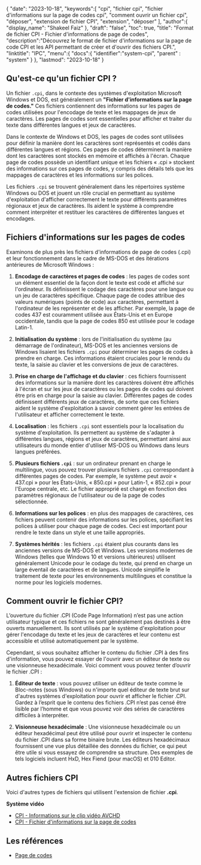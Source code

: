 {
"date": "2023-10-18",
   "keywords":[
"cpi",
"fichier cpi",
"fichier d'informations sur la page de codes cpi",
"comment ouvrir un fichier cpi",
"déposer",
"extension de fichier CPI",
"extension",
"déposer"
],
   "author":{
"display_name": "Shakeel Faiz"
},
"draft": "false",
"toc": true,
"title": "Format de fichier CPI - Fichier d'informations de page de codes",
   "description":"Découvrez le format de fichier d'informations sur la page de code CPI et les API permettant de créer et d'ouvrir des fichiers CPI.",
"linktitle": "IPC",
   "menu":{
      "docs":{
         "identifier":"system-cpi",
"parent" : "system"
}
},
"lastmod": "2023-10-18"
}

## Qu'est-ce qu'un fichier CPI ?

Un fichier `.cpi`, dans le contexte des systèmes d'exploitation Microsoft Windows et DOS, est généralement un **"Fichier d'informations sur la page de codes."** Ces fichiers contiennent des informations sur les pages de codes utilisées pour l'encodage de texte et les mappages de jeux de caractères. Les pages de codes sont essentielles pour afficher et traiter du texte dans différentes langues et jeux de caractères.

Dans le contexte de Windows et DOS, les pages de codes sont utilisées pour définir la manière dont les caractères sont représentés et codés dans différentes langues et régions. Ces pages de codes déterminent la manière dont les caractères sont stockés en mémoire et affichés à l'écran. Chaque page de codes possède un identifiant unique et les fichiers « .cpi » stockent des informations sur ces pages de codes, y compris des détails tels que les mappages de caractères et les informations sur les polices.

Les fichiers `.cpi` se trouvent généralement dans les répertoires système Windows ou DOS et jouent un rôle crucial en permettant au système d'exploitation d'afficher correctement le texte pour différents paramètres régionaux et jeux de caractères. Ils aident le système à comprendre comment interpréter et restituer les caractères de différentes langues et encodages.

## Fichiers d'informations sur les pages de codes

Examinons de plus près les fichiers d'informations de page de codes (.cpi) et leur fonctionnement dans le cadre de MS-DOS et des itérations antérieures de Microsoft Windows :

1. **Encodage de caractères et pages de codes** : les pages de codes sont un élément essentiel de la façon dont le texte est codé et affiché sur l'ordinateur. Ils définissent le codage des caractères pour une langue ou un jeu de caractères spécifique. Chaque page de codes attribue des valeurs numériques (points de code) aux caractères, permettant à l'ordinateur de les représenter et de les afficher. Par exemple, la page de codes 437 est couramment utilisée aux États-Unis et en Europe occidentale, tandis que la page de codes 850 est utilisée pour le codage Latin-1.
    







2. **Initialisation du système** : lors de l'initialisation du système (au démarrage de l'ordinateur), MS-DOS et les anciennes versions de Windows lisaient les fichiers `.cpi` pour déterminer les pages de codes à prendre en charge. Ces informations étaient cruciales pour le rendu du texte, la saisie au clavier et les conversions de jeux de caractères.
    







3. **Prise en charge de l'affichage et du clavier** : ces fichiers fournissent des informations sur la manière dont les caractères doivent être affichés à l'écran et sur les jeux de caractères ou les pages de codes qui doivent être pris en charge pour la saisie au clavier. Différentes pages de codes définissent différents jeux de caractères, de sorte que ces fichiers aident le système d'exploitation à savoir comment gérer les entrées de l'utilisateur et afficher correctement le texte.
    







4. **Localisation** : les fichiers `.cpi` sont essentiels pour la localisation du système d'exploitation. Ils permettent au système de s'adapter à différentes langues, régions et jeux de caractères, permettant ainsi aux utilisateurs du monde entier d'utiliser MS-DOS ou Windows dans leurs langues préférées.
    







5. **Plusieurs fichiers `.cpi`** : sur un ordinateur prenant en charge le multilingue, vous pouvez trouver plusieurs fichiers `.cpi` correspondant à différentes pages de codes. Par exemple, le système peut avoir « 437.cpi » pour les États-Unis, « 850.cpi » pour Latin-1, « 852.cpi » pour l'Europe centrale, etc. Le fichier approprié est chargé en fonction des paramètres régionaux de l'utilisateur ou de la page de codes sélectionnée.
    







6. **Informations sur les polices** : en plus des mappages de caractères, ces fichiers peuvent contenir des informations sur les polices, spécifiant les polices à utiliser pour chaque page de codes. Ceci est important pour rendre le texte dans un style et une taille appropriés.
    







7. **Systèmes hérités** : les fichiers `.cpi` étaient plus courants dans les anciennes versions de MS-DOS et Windows. Les versions modernes de Windows (telles que Windows 10 et versions ultérieures) utilisent généralement Unicode pour le codage du texte, qui prend en charge un large éventail de caractères et de langues. Unicode simplifie le traitement de texte pour les environnements multilingues et constitue la norme pour les logiciels modernes.

## Comment ouvrir le fichier CPI?

L’ouverture du fichier .CPI (Code Page Information) n’est pas une action utilisateur typique et ces fichiers ne sont généralement pas destinés à être ouverts manuellement. Ils sont utilisés par le système d'exploitation pour gérer l'encodage du texte et les jeux de caractères et leur contenu est accessible et utilisé automatiquement par le système.

Cependant, si vous souhaitez afficher le contenu du fichier .CPI à des fins d'information, vous pouvez essayer de l'ouvrir avec un éditeur de texte ou une visionneuse hexadécimale. Voici comment vous pouvez tenter d’ouvrir le fichier .CPI :

1. **Éditeur de texte** : vous pouvez utiliser un éditeur de texte comme le Bloc-notes (sous Windows) ou n'importe quel éditeur de texte brut sur d'autres systèmes d'exploitation pour ouvrir et afficher le fichier .CPI. Gardez à l’esprit que le contenu des fichiers .CPI n’est pas censé être lisible par l’homme et que vous pouvez voir des séries de caractères difficiles à interpréter.
    







2. **Visionneuse hexadécimale** : Une visionneuse hexadécimale ou un éditeur hexadécimal peut être utilisé pour ouvrir et inspecter le contenu du fichier .CPI dans sa forme binaire brute. Les éditeurs hexadécimaux fournissent une vue plus détaillée des données du fichier, ce qui peut être utile si vous essayez de comprendre sa structure. Des exemples de tels logiciels incluent HxD, Hex Fiend (pour macOS) et 010 Editor.

## Autres fichiers CPI

Voici d'autres types de fichiers qui utilisent l'extension de fichier **.cpi**.

**Système vidéo**
- [CPI - Informations sur le clip vidéo AVCHD](/fr/video/cpi/)
- [CPI - Fichier d'informations sur la page de codes](/fr/system/cpi/)

## Les références
* [Page de codes](https://en.wikipedia.org/wiki/Code_page)

